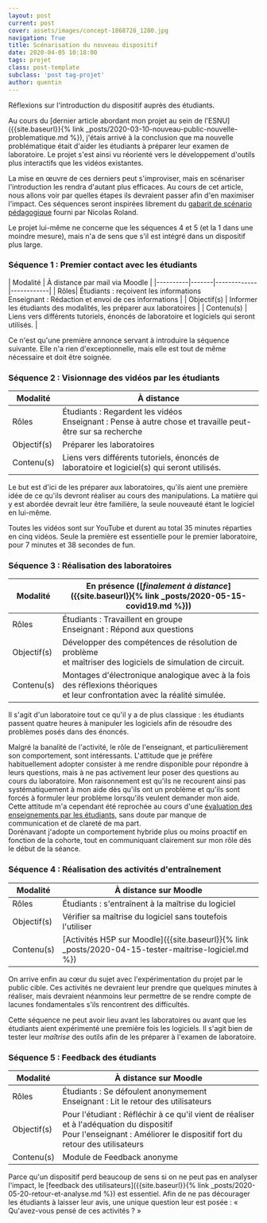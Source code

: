 ```yaml
---
layout: post
current: post
cover: assets/images/concept-1868728_1280.jpg
navigation: True
title: Scénarisation du nouveau dispositif
date: 2020-04-05 10:18:00
tags: projet
class: post-template
subclass: 'post tag-projet'
author: quentin
---
```


Réflexions sur l'introduction du dispositif auprès des étudiants.

Au cours du [dernier article abordant mon projet au sein de l'ESNU]({{site.baseurl}}{% link _posts/2020-03-10-nouveau-public-nouvelle-problematique.md %}), j'étais arrivé à la conclusion que ma nouvelle problématique était d'aider les étudiants à préparer leur examen de laboratoire.
Le projet s'est ainsi vu réorienté vers le développement d'outils plus interactifs que les vidéos existantes.

La mise en œuvre de ces derniers peut s'improviser, mais en scénariser l'introduction les rendra d'autant plus efficaces.
Au cours de cet article, nous allons voir par quelles étapes ils devraient passer afin d'en maximiser l'impact.
Ces séquences seront inspirées librement du [gabarit de scénario pédagogique](assets/scenario/Gabarit_ESNU_ScenarioPedagogique.pdf) fourni par Nicolas Roland.

Le projet lui-même ne concerne que les séquences 4 et 5 (et la 1 dans une moindre mesure), mais n'a de sens que s'il est intégré dans un dispositif plus large.


### Séquence 1 : Premier contact avec les étudiants

| Modalité | À distance par mail via Moodle |
|----------|-------|-------------|------------|
| Rôles| Étudiants : reçoivent les informations<br />Enseignant : Rédaction et envoi de ces informations | 
| Objectif(s) | Informer les étudiants des modalités, les préparer aux laboratoires |
| Contenu(s) | Liens vers différents tutoriels, énoncés de laboratoire et logiciels qui seront utilisés. |

Ce n'est qu'une première annonce servant à introduire la séquence suivante.
Elle n'a rien d'exceptionnelle, mais elle est tout de même nécessaire et doit être soignée.


### Séquence 2 : Visionnage des vidéos par les étudiants

| Modalité | À distance |
|----------|-------|
| Rôles| Étudiants : Regardent les vidéos<br />Enseignant : Pense à autre chose et travaille peut-être sur sa recherche | 
| Objectif(s) | Préparer les laboratoires |
| Contenu(s) | Liens vers différents tutoriels, énoncés de laboratoire et logiciel(s) qui seront utilisés. |

Le but est d'ici de les préparer aux laboratoires, qu'ils aient une première idée de ce qu'ils devront réaliser au cours des manipulations.
La matière qui y est abordée devrait leur être familière, la seule nouveauté étant le logiciel en lui-même.

Toutes les vidéos sont sur YouTube et durent au total 35 minutes réparties en cinq vidéos. Seule la première est essentielle pour le premier laboratoire, pour 7 minutes et 38 secondes de fun.


### Séquence 3 : Réalisation des laboratoires

| Modalité | En présence ([*finalement à distance*]({{site.baseurl}}{% link _posts/2020-05-15-covid19.md %})) |
|----------|-------|
| Rôles| Étudiants : Travaillent en groupe<br />Enseignant : Répond aux questions | 
| Objectif(s) | Développer des compétences de résolution de problème<br />et maîtriser des logiciels de simulation de circuit. |
| Contenu(s) | Montages d'électronique analogique avec à la fois des réflexions théoriques<br/> et leur confrontation avec la réalité simulée. |

Il s'agit d'un laboratoire tout ce qu'il y a de plus classique : les étudiants passent quatre heures à manipuler les logiciels afin de résoudre des problèmes posés dans des énoncés.

Malgré la banalité de l'activité, le rôle de l'enseignant, et particulièrement son comportement, sont intéressants.
L'attitude que je préfère habituellement adopter consister à me rendre disponible pour répondre à leurs questions, mais à ne pas activement leur poser des questions au cours du laboratoire.
Mon raisonnement est qu'ils ne recourent ainsi pas systématiquement à mon aide dès qu'ils ont un problème et qu'ils sont forcés à formuler leur problème lorsqu'ils veulent demander mon aide.  
Cette attitude m'a cependant été reprochée au cours d'une [évaluation des enseignements par les étudiants](https://www.ulb.be/fr/aides-services-et-accompagnement/votre-avis-compte), sans doute par manque de communication et de clareté de ma part.  
Dorénavant j'adopte un comportement hybride plus ou moins proactif en fonction de la cohorte, tout en communiquant clairement sur mon rôle dès le début de la séance.


### Séquence 4 : Réalisation des activités d'entraînement

| Modalité | À distance sur Moodle |
|----------|-----------------------|
| Rôles| Étudiants : s'entraînent à la maîtrise du logiciel | 
| Objectif(s) | Vérifier sa maîtrise du logiciel sans toutefois l'utiliser |
| Contenu(s) | [Activités H5P sur Moodle]({{site.baseurl}}{% link _posts/2020-04-15-tester-maitrise-logiciel.md %}) |

On arrive enfin au cœur du sujet avec l'expérimentation du projet par le public cible.
Ces activités ne devraient leur prendre que quelques minutes à réaliser, mais devraient néanmoins leur permettre de se rendre compte de lacunes fondamentales s'ils rencontrent des difficultés.

Cette séquence ne peut avoir lieu avant les laboratoires ou avant que les étudiants aient expérimenté une première fois les logiciels. Il s'agit bien de tester leur *maîtrise* des outils afin de les préparer à l'examen de laboratoire.


### Séquence 5 : Feedback des étudiants

| Modalité | À distance sur Moodle |
|----------|-----------------------|
| Rôles| Étudiants : Se défoulent anonymement<br />Enseignant : Lit le retour des utilisateurs | 
| Objectif(s) | Pour l'étudiant : Réfléchir à ce qu'il vient de réaliser et à l'adéquation du dispositif <br />Pour l'enseignant : Améliorer le dispositif fort du retour des utilisateurs|
| Contenu(s) | Module de Feedback anonyme |

Parce qu'un dispositif perd beaucoup de sens si on ne peut pas en analyser l'impact, le [feedback des utilisateurs]({{site.baseurl}}{% link _posts/2020-05-20-retour-et-analyse.md %}) est essentiel.
Afin de ne pas décourager les étudiants à laisser leur avis, une unique question leur est posée : « Qu'avez-vous pensé de ces activités ? »

